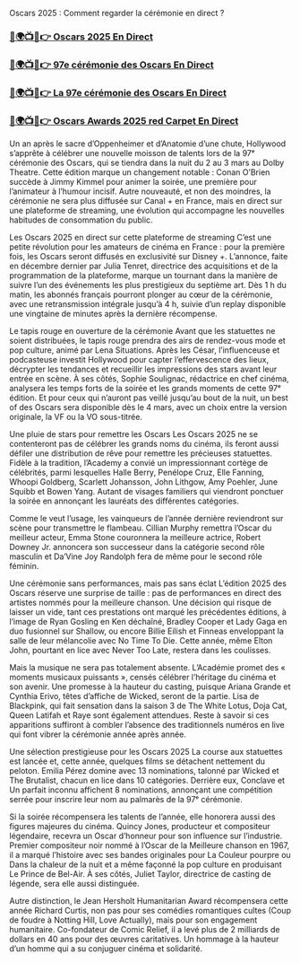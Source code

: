 Oscars 2025 : Comment regarder la cérémonie en direct ?

<h3><a href="https://aztvl.blogspot.com/2025/03/oscars-2025.html">🔴🌍📺📱👉 Oscars 2025 En Direct</a></h3>

<h3><a href="https://aztvl.blogspot.com/2025/03/oscars-2025.html">🔴🌍📺📱👉 97e cérémonie des Oscars En Direct</a></h3>

<h3><a href="https://aztvl.blogspot.com/2025/03/oscars-2025.html">🔴🌍📺📱👉 La 97e cérémonie des Oscars En Direct</a></h3>

<h3><a href="https://aztvl.blogspot.com/2025/03/oscars-2025.html">🔴🌍📺📱👉 Oscars Awards 2025 red Carpet En Direct</a></h3>

Un an après le sacre d’Oppenheimer et d’Anatomie d’une chute, Hollywood s’apprête à célébrer une nouvelle moisson de talents lors de la 97ᵉ cérémonie des Oscars, qui se tiendra dans la nuit du 2 au 3 mars au Dolby Theatre. Cette édition marque un changement notable : Conan O’Brien succède à Jimmy Kimmel pour animer la soirée, une première pour l’animateur à l’humour incisif. Autre nouveauté, et non des moindres, la cérémonie ne sera plus diffusée sur Canal + en France, mais en direct sur une plateforme de streaming, une évolution qui accompagne les nouvelles habitudes de consommation du public.

Les Oscars 2025 en direct sur cette plateforme de streaming
C’est une petite révolution pour les amateurs de cinéma en France : pour la première fois, les Oscars seront diffusés en exclusivité sur Disney +. L’annonce, faite en décembre dernier par Julia Tenret, directrice des acquisitions et de la programmation de la plateforme, marque un tournant dans la manière de suivre l’un des événements les plus prestigieux du septième art. Dès 1 h du matin, les abonnés français pourront plonger au cœur de la cérémonie, avec une retransmission intégrale jusqu’à 4 h, suivie d’un replay disponible une vingtaine de minutes après la dernière récompense.

Le tapis rouge en ouverture de la cérémonie
Avant que les statuettes ne soient distribuées, le tapis rouge prendra des airs de rendez-vous mode et pop culture, animé par Lena Situations. Après les César, l’influenceuse et podcasteuse investit Hollywood pour capter l’effervescence des lieux, décrypter les tendances et recueillir les impressions des stars avant leur entrée en scène. À ses côtés, Sophie Soulignac, rédactrice en chef cinéma, analysera les temps forts de la soirée et les grands moments de cette 97ᵉ édition. Et pour ceux qui n’auront pas veillé jusqu’au bout de la nuit, un best of des Oscars sera disponible dès le 4 mars, avec un choix entre la version originale, la VF ou la VO sous-titrée.

Une pluie de stars pour remettre les Oscars
Les Oscars 2025 ne se contenteront pas de célébrer les grands noms du cinéma, ils feront aussi défiler une distribution de rêve pour remettre les précieuses statuettes. Fidèle à la tradition, l’Academy a convié un impressionnant cortège de célébrités, parmi lesquelles Halle Berry, Penélope Cruz, Elle Fanning, Whoopi Goldberg, Scarlett Johansson, John Lithgow, Amy Poehler, June Squibb et Bowen Yang. Autant de visages familiers qui viendront ponctuer la soirée en annonçant les lauréats des différentes catégories.

Comme le veut l’usage, les vainqueurs de l’année dernière reviendront sur scène pour transmettre le flambeau. Cillian Murphy remettra l’Oscar du meilleur acteur, Emma Stone couronnera la meilleure actrice, Robert Downey Jr. annoncera son successeur dans la catégorie second rôle masculin et Da’Vine Joy Randolph fera de même pour le second rôle féminin.

Une cérémonie sans performances, mais pas sans éclat
L’édition 2025 des Oscars réserve une surprise de taille : pas de performances en direct des artistes nommés pour la meilleure chanson. Une décision qui risque de laisser un vide, tant ces prestations ont marqué les précédentes éditions, à l’image de Ryan Gosling en Ken déchaîné, Bradley Cooper et Lady Gaga en duo fusionnel sur Shallow, ou encore Billie Eilish et Finneas enveloppant la salle de leur mélancolie avec No Time To Die. Cette année, même Elton John, pourtant en lice avec Never Too Late, restera dans les coulisses.

Mais la musique ne sera pas totalement absente. L’Académie promet des « moments musicaux puissants », censés célébrer l’héritage du cinéma et son avenir. Une promesse à la hauteur du casting, puisque Ariana Grande et Cynthia Erivo, têtes d’affiche de Wicked, seront de la partie. Lisa de Blackpink, qui fait sensation dans la saison 3 de The White Lotus, Doja Cat, Queen Latifah et Raye sont également attendues. Reste à savoir si ces apparitions suffiront à combler l’absence des traditionnels numéros en live qui font vibrer la cérémonie année après année.

Une sélection prestigieuse pour les Oscars 2025
La course aux statuettes est lancée et, cette année, quelques films se détachent nettement du peloton. Emilia Pérez domine avec 13 nominations, talonné par Wicked et The Brutalist, chacun en lice dans 10 catégories. Derrière eux, Conclave et Un parfait inconnu affichent 8 nominations, annonçant une compétition serrée pour inscrire leur nom au palmarès de la 97ᵉ cérémonie.

Si la soirée récompensera les talents de l’année, elle honorera aussi des figures majeures du cinéma. Quincy Jones, producteur et compositeur légendaire, recevra un Oscar d’honneur pour son influence sur l’industrie. Premier compositeur noir nommé à l’Oscar de la Meilleure chanson en 1967, il a marqué l’histoire avec ses bandes originales pour La Couleur pourpre ou Dans la chaleur de la nuit et a même façonné la pop culture en produisant Le Prince de Bel-Air. À ses côtés, Juliet Taylor, directrice de casting de légende, sera elle aussi distinguée.

Autre distinction, le Jean Hersholt Humanitarian Award récompensera cette année Richard Curtis, non pas pour ses comédies romantiques cultes (Coup de foudre à Notting Hill, Love Actually), mais pour son engagement humanitaire. Co-fondateur de Comic Relief, il a levé plus de 2 milliards de dollars en 40 ans pour des œuvres caritatives. Un hommage à la hauteur d’un homme qui a su conjuguer cinéma et solidarité.
